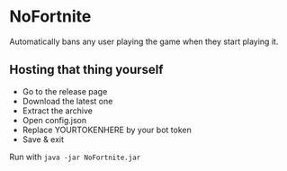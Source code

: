 # NoFortnite

Automatically bans any user playing the game when they start playing it.

## Hosting that thing yourself

* Go to the release page
* Download the latest one
* Extract the archive
* Open config.json
* Replace YOURTOKENHERE by your bot token
* Save & exit

Run with `java -jar NoFortnite.jar`
